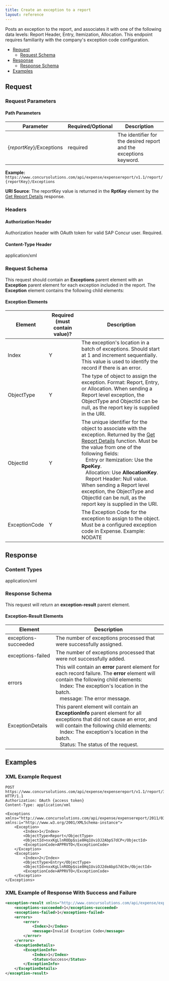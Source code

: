 ```yaml
---
title: Create an exception to a report
layout: reference
---
```


Posts an exception to the report, and associates it with one of the following data levels: Report Header, Entry, Itemization, Allocation. This endpoint requires familiarity with the company's exception code configuration.

* [Request](#request)
  * [Request Schema](#req-schema)
* [Response](#response)
  * [Response Schema](#res-schema)
* [Examples](#examples)

## <a name="request"></a>Request

### Request Parameters

#### Path Parameters

| Parameter |Required/Optional| Description |
|-----------------|--------|-----------------------------|
|{_reportKey_}/Exceptions| required | The identifier for the desired report and the exceptions keyword.|

**Example:** `https://www.concursolutions.com/api/expense/expensereport/v1.1/report/{reportKey}/Exceptions`

**URI Source**:
The reportKey value is returned in the **RptKey** element by the [Get Report Details][1] response.

### Headers

#### Authorization Header

Authorization header with OAuth token for valid SAP Concur user. Required.

#### Content-Type Header
application/xml

### <a name="req-schema"></a>Request Schema
This request should contain an **Exceptions** parent element with an **Exception** parent element for each exception included in the report. The **Exception** element contains the following child elements:  

#### Exception Elements

|Element | Required (must contain value)? | Description |
--- | --- | ---
Index | Y | The exception's location in a batch of exceptions. Should start at 1 and increment sequentially. This value is used to identify the record if there is an error.
ObjectType | Y | The type of object to assign the exception. Format: Report, Entry, or Allocation. When sending a Report level exception, the ObjectType and ObjectId can be null, as the report key is supplied in the URI.
ObjectId | Y | The unique identifier for the object to associate with the exception. Returned by the [Get Report Details][1] function. Must be the value from one of the following fields:<br/>&nbsp;&nbsp;&nbsp;Entry or Itemization: Use the **RpeKey**.<br/>&nbsp;&nbsp;&nbsp;Allocation: Use **AllocationKey**.<br/>&nbsp;&nbsp;&nbsp;Report Header: Null value. When sending a Report level exception, the ObjectType and ObjectId can be null, as the report key is supplied in the URI.
ExceptionCode | Y | The Exception Code for the exception to assign to the object. Must be a configured exception code in Expense. Example: NODATE

##  <a name="response"></a>Response

### Content Types
application/xml

### <a name="res-schema"></a>Response Schema
This request will return an **exception-result** parent element.

#### Exception-Result Elements

Element | Description
--- | ---
exceptions-succeeded | The number of exceptions processed that were successfully assigned.
exceptions-failed | The number of exceptions processed that were not successfully added.
errors | This will contain an **error** parent element for each record failure. The **error** element will contain the following child elements:<br/>&nbsp;&nbsp;&nbsp;Index: The exception's location in the batch.<br/>&nbsp;&nbsp;&nbsp;message: The error message.
ExceptionDetails |This parent element will contain an **ExceptionInfo** parent element for all exceptions that did not cause an error, and will contain the following child elements:<br/>&nbsp;&nbsp;&nbsp;Index: The exception's location in the batch.<br/>&nbsp;&nbsp;&nbsp;Status: The status of the request.

## <a name="examples"></a>Examples

###  XML Example Request

```http
POST https://www.concursolutions.com/api/expense/expensereport/v1.1/report/3FK118eIJ844Uwl0HF32/Exceptions HTTP/1.1
Authorization: OAuth {access token}
Content-Type: application/xml

<Exceptions xmlns="http://www.concursolutions.com/api/expense/expensereport/2011/03" xmlns:i="http://www.w3.org/2001/XMLSchema-instance">
    <Exception>
        <Index>1</Index>
        <ObjectType>Report</ObjectType>
        <ObjectId>nxxKgLlnRODp$sie8Hq1UviOJ2AbpS7dCP</ObjectId>
        <ExceptionCode>APPRVTO</ExceptionCode>
    </Exception>
    <Exception>
        <Index>2</Index>
        <ObjectType>Entry</ObjectType>
        <ObjectId>nxxKgLlnRODp$sie8Hq1UviOJ2deAbpS7dC0</ObjectId>
        <ExceptionCode>APPRVTO</ExceptionCode>
    </Exception>
</Exceptions>
```

### XML Example of Response With Success and Failure

```xml
<exception-result xmlns="http://www.concursolutions.com/api/expense/expensereport/2011/03" xmlns:i="http://www.w3.org/2001/XMLSchema-instance">
    <exceptions-succeeded>1</exceptions-succeeded>
    <exceptions-failed>1</exceptions-failed>
    <errors>
        <error>
            <Index>2</Index>
            <message>Invalid Exception Code</message>
        </error>
    </errors>
    <ExceptionDetails>
        <ExceptionInfo>
            <Index>1</Index>
            <Status>Success</Status>
        </ExceptionInfo>
    </ExceptionDetails>
</exception-result>
```



[1]: /api-reference/expense/expense-report/v3.reports.html#getID
[2]: https://developer.concur.com/reference/http-codes
